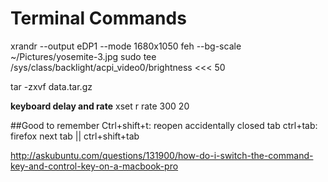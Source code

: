Terminal Commands
==============

xrandr --output eDP1 --mode 1680x1050
feh --bg-scale ~/Pictures/yosemite-3.jpg
sudo tee /sys/class/backlight/acpi_video0/brightness <<< 50

tar -zxvf data.tar.gz

**keyboard delay and rate**
xset r rate 300 20


##Good to remember
Ctrl+shift+t: reopen accidentally closed tab
ctrl+tab: firefox next tab || ctrl+shift+tab

http://askubuntu.com/questions/131900/how-do-i-switch-the-command-key-and-control-key-on-a-macbook-pro
